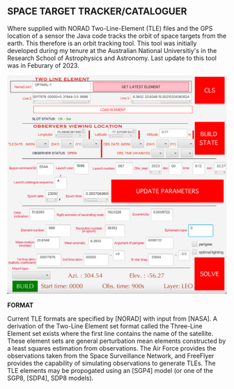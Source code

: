## SPACE TARGET TRACKER/CATALOGUER

Where supplied with NORAD Two-Line-Element (TLE) files and the GPS location of a sensor the Java code tracks the orbit of space targets from the earth. This therefore is an orbit tracking tool. This tool was initially developed during my tenure at the Australian National Universitiy's in the  Research School of Astrophysics and Astronomy. Last update to this tool was in Feburary of 2023. 


![alt text](https://github.com/KingsleyOteng/tleinterpreter/blob/main/screenshot.png?raw=true)

**FORMAT**

Current TLE formats are specified by [NORAD] with input from [NASA].  A derivation of the Two-Line Element set format called the Three-Line Element set exists where the first line contains the name of the satellite. These element sets are general perturbation mean elements constructed by a least squares estimation from observations. The Air Force provides the observations taken from the Space Surveillance Network, and FreeFlyer provides the capability of simulating observations to generate TLEs. The TLE elements may be propogated using an [SGP4] model (or one of the SGP8, [SDP4], SDP8 models).
